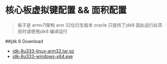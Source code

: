 # 核心板虚拟键配置 && 面积配置


>板子是  armv7l架构 arm 32位衍生版本 oracle 只提供了jdk8 因此运行此项目时请使用jdk8 编译运行

##jdk 8 Download
* <a href="https://rovmaker.oss-cn-shanghai.aliyuncs.com/public/jdk-8u333-linux-arm32.tar.gz"> jdk-8u333-linux-arm32.tar.gz </a>
* <a href="https://rovmaker.oss-cn-shanghai.aliyuncs.com/public/jdk-8u333-windows-x64.exe"> jdk-8u333-windows-x64.exe </a>
